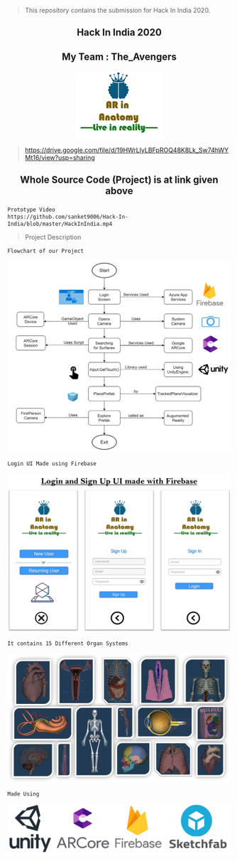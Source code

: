 
> This repository contains the submission for Hack In India 2020.
## <p align="center"> Hack In India 2020 </p>

## <p align="center"> My Team : The_Avengers </p>
<p align="center">
 <img  src="https://github.com/sanket9006/Hack-In-India/blob/master/222.png">
</p>

> https://drive.google.com/file/d/19HWrLlyLBFpROQ48K8Lk_Sw74hWYMt16/view?usp=sharing

## <p align="center"> Whole Source Code (Project) is at link given above </p>

    Prototype Video
    https://github.com/sanket9006/Hack-In-India/blob/master/HackInIndia.mp4
    
    
    
> Project Description

    Flowchart of our Project

<p align="center">
 <img  src="https://github.com/sanket9006/Hack-In-India/blob/master/sad.png">
</p>

    Login UI Made using Firebase

<p align="center">
 <img  src="https://github.com/sanket9006/Hack-In-India/blob/master/dddddddddd.png">
</p>


    It contains 15 Different Organ Systems

<p align="center">
 <img  src="https://github.com/sanket9006/Hack-In-India/blob/master/9999999999999999.png">
</p>


    Made Using

<p align="center">
 <img  src="https://github.com/sanket9006/Hack-In-India/blob/master/Unity%20%2B%20Arcore%20%2B%20Firebase%20%20%2B%20Sketchfab.png">
</p>

